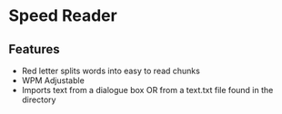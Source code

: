 # Speed Reader

## Features
* Red letter splits words into easy to read chunks
* WPM Adjustable
* Imports text from a dialogue box OR from a text.txt file found in the directory
